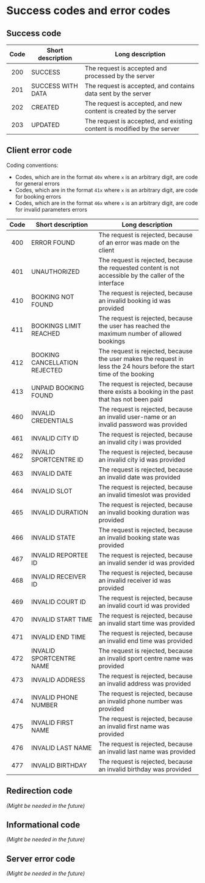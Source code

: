 Success codes and error codes
===


Success code
---

| Code | Short description | Long description |
|:----:|-------------------|------------------|
| 200 | SUCCESS | The request is accepted and processed by the server|
| 201 | SUCCESS WITH DATA | The request is accepted, and contains data sent by the server |
| 202 | CREATED | The request is accepted, and new content is created by the server |
| 203 | UPDATED | The request is accepted, and existing content is modified by the server |


Client error code
---

Coding conventions:
+ Codes, which are in the format `40x` where `x` is an arbitrary digit, are code for general errors
+ Codes, which are in the format `41x` where `x` is an arbitrary digit, are code for booking errors
+ Codes, which are in the format `46x` where `x` is an arbitrary digit, are code for invalid parameters errors

| Code | Short description | Long description |
|:----:|-------------------|------------------|
| 400 | ERROR FOUND | The request is rejected, because of an error was made on the client |
| 401 | UNAUTHORIZED | The request is rejected, because the requested content is not accessible by the caller of the interface |
| 410 | BOOKING NOT FOUND | The request is rejected, because an invalid booking id was provided |
| 411 | BOOKINGS LIMIT REACHED | The request is rejected, because the user has reached the maximum number of allowed bookings |
| 412 | BOOKING CANCELLATION REJECTED | The request is rejected, because the user makes the request in less the 24 hours before the start time of the booking|
| 413 | UNPAID BOOKING FOUND | The request is rejected, because there exists a booking in the past that has not been paid|
| 460 | INVALID CREDENTIALS | The request is rejected, because an invalid user-name or an invalid password was provided |
| 461 | INVALID CITY ID | The request is rejected, because an invalid city i was provided |
| 462 | INVALID SPORTCENTRE ID | The request is rejected, because an invalid city id was provided |
| 463 | INVALID DATE | The request is rejected, because an invalid date was provided |
| 464 | INVALID SLOT | The request is rejected, because an invalid timeslot was provided |
| 465 | INVALID DURATION | The request is rejected, because an invalid booking duration was provided |
| 466 | INVALID STATE | The request is rejected, because an invalid booking state was provided |
| 467 | INVALID REPORTEE ID | The request is rejected, because an invalid sender id was provided |
| 468 | INVALID RECEIVER ID | The request is rejected, because an invalid receiver id was provided |
| 469 | INVALID COURT ID | The request is rejected, because an invalid court id was provided |
| 470 | INVALID START TIME | The request is rejected, because an invalid start time was provided |
| 471 | INVALID END TIME | The request is rejected, because an invalid end time was provided |
| 472 | INVALID SPORTCENTRE NAME | The request is rejected, because an invalid sport centre name was provided |
| 473 | INVALID ADDRESS | The request is rejected, because an invalid address was provided |
| 474 | INVALID PHONE NUMBER | The request is rejected, because an invalid phone number was provided 
| 475 | INVALID FIRST NAME | The request is rejected, because an invalid first name was provided |
| 476 | INVALID LAST NAME | The request is rejected, because an invalid last name was provided |
| 477 | INVALID BIRTHDAY | The request is rejected, because an invalid birthday was provided |




Redirection code
---

*(Might be needed in the future)*


Informational code
---

*(Might be needed in the future)*


Server error code
---

*(Might be needed in the future)*

